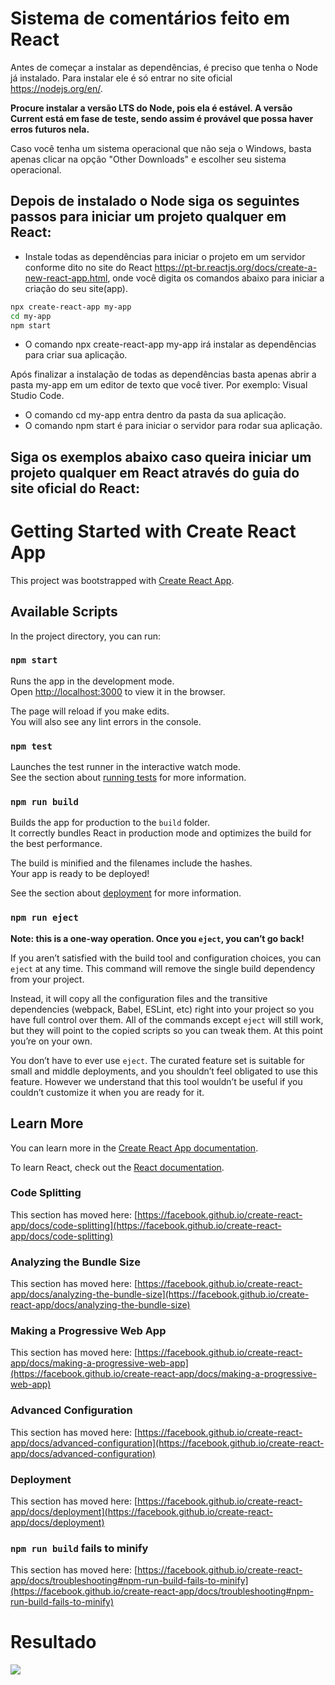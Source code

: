 # Sistema de comentários feito em React

Antes de começar a instalar as dependências, é preciso que tenha o Node já instalado. Para instalar ele é só entrar no site oficial https://nodejs.org/en/.

**Procure instalar a versão LTS do Node, pois ela é estável. A versão Current está em fase de teste, sendo assim é provável que possa haver erros futuros nela.**

Caso você tenha um sistema operacional que não seja o Windows, basta apenas clicar na opção "Other Downloads" e escolher seu sistema operacional.

## Depois de instalado o Node siga os seguintes passos para iniciar um projeto qualquer em React:

- Instale todas as dependências para iniciar o projeto em um servidor conforme dito no site do React https://pt-br.reactjs.org/docs/create-a-new-react-app.html, onde você digita os comandos abaixo para iniciar a criação do seu site(app).

```sh
npx create-react-app my-app
cd my-app
npm start
```

- O comando npx create-react-app my-app irá instalar as dependências para criar sua aplicação.

Após finalizar a instalação de todas as dependências basta apenas abrir a pasta my-app em um editor de texto que você tiver. Por exemplo: Visual Studio Code.

- O comando cd my-app entra dentro da pasta da sua aplicação.
- O comando npm start é para iniciar o servidor para rodar sua aplicação.

## Siga os exemplos abaixo caso queira iniciar um projeto qualquer em React através do guia do site oficial do React:

# Getting Started with Create React App

This project was bootstrapped with [Create React App](https://github.com/facebook/create-react-app).

## Available Scripts

In the project directory, you can run:

### `npm start`

Runs the app in the development mode.\
Open [http://localhost:3000](http://localhost:3000) to view it in the browser.

The page will reload if you make edits.\
You will also see any lint errors in the console.

### `npm test`

Launches the test runner in the interactive watch mode.\
See the section about [running tests](https://facebook.github.io/create-react-app/docs/running-tests) for more information.

### `npm run build`

Builds the app for production to the `build` folder.\
It correctly bundles React in production mode and optimizes the build for the best performance.

The build is minified and the filenames include the hashes.\
Your app is ready to be deployed!

See the section about [deployment](https://facebook.github.io/create-react-app/docs/deployment) for more information.

### `npm run eject`

**Note: this is a one-way operation. Once you `eject`, you can’t go back!**

If you aren’t satisfied with the build tool and configuration choices, you can `eject` at any time. This command will remove the single build dependency from your project.

Instead, it will copy all the configuration files and the transitive dependencies (webpack, Babel, ESLint, etc) right into your project so you have full control over them. All of the commands except `eject` will still work, but they will point to the copied scripts so you can tweak them. At this point you’re on your own.

You don’t have to ever use `eject`. The curated feature set is suitable for small and middle deployments, and you shouldn’t feel obligated to use this feature. However we understand that this tool wouldn’t be useful if you couldn’t customize it when you are ready for it.

## Learn More

You can learn more in the [Create React App documentation](https://facebook.github.io/create-react-app/docs/getting-started).

To learn React, check out the [React documentation](https://reactjs.org/).

### Code Splitting

This section has moved here: [https://facebook.github.io/create-react-app/docs/code-splitting](https://facebook.github.io/create-react-app/docs/code-splitting)

### Analyzing the Bundle Size

This section has moved here: [https://facebook.github.io/create-react-app/docs/analyzing-the-bundle-size](https://facebook.github.io/create-react-app/docs/analyzing-the-bundle-size)

### Making a Progressive Web App

This section has moved here: [https://facebook.github.io/create-react-app/docs/making-a-progressive-web-app](https://facebook.github.io/create-react-app/docs/making-a-progressive-web-app)

### Advanced Configuration

This section has moved here: [https://facebook.github.io/create-react-app/docs/advanced-configuration](https://facebook.github.io/create-react-app/docs/advanced-configuration)

### Deployment

This section has moved here: [https://facebook.github.io/create-react-app/docs/deployment](https://facebook.github.io/create-react-app/docs/deployment)

### `npm run build` fails to minify

This section has moved here: [https://facebook.github.io/create-react-app/docs/troubleshooting#npm-run-build-fails-to-minify](https://facebook.github.io/create-react-app/docs/troubleshooting#npm-run-build-fails-to-minify)

# Resultado

<p aling="center">
    <img src="Sistema-de-comentário.gif">
</p>
